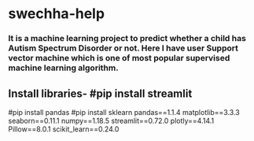 # swechha-help

### It is a machine learning project to predict whether a child has Autism Spectrum Disorder or not. Here I have user Support vector machine which is one of most popular supervised machine learning algorithm.
## Install libraries- #pip install streamlit

#pip install pandas
#pip install sklearn
pandas==1.1.4
matplotlib==3.3.3
seaborn==0.11.1
numpy==1.18.5
streamlit==0.72.0
plotly==4.14.1
Pillow==8.0.1
scikit_learn==0.24.0
